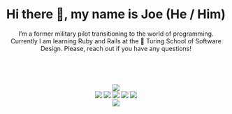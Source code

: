 <html>
  <head>
  
  </head>
  <body>
    <header>
      <h1> Hi there <span class="wave">👋</span>, my name is Joe (He / Him) </h1>
      <p> I’m a former military pilot transitioning to the world of programming. Currently I am learning Ruby and Rails at the 🏫 Turing School of Software Design. Please, reach out if you have any questions! </p>
    </header><br>
    <div align="center">
      <img src="https://github-readme-stats.vercel.app/api?username=josephhilby&show_icons=true"><br>
      <img src="https://img.shields.io/badge/Ruby-CC0000?style=for-the-badge&logo=ruby&logoColor=white"> 
      <img src="https://img.shields.io/badge/Ruby_on_Rails-CC0000?style=for-the-badge&logo=ruby-on-rails&logoColor=white"> 
      <img src="https://img.shields.io/badge/HTML5-E34F26?style=for-the-badge&logo=html5&logoColor=white"> 
      <img src="https://img.shields.io/badge/CSS3-1572B6?style=for-the-badge&logo=css3&logoColor=white"> 
      <img src="https://img.shields.io/badge/Python-FFD43B?style=for-the-badge&logo=python&logoColor=blue"><br>
      <a herf='https://www.linkedin.com/in/josephmhilby/'><img src="https://img.shields.io/badge/Joseph--Hilby-%23OpenToWork-green?style=flat&logo=Linkedin&logoColor=white&color=success&labelColor=0A66C2"></a>
    </div>
  </body>
</html>

<!-- LINKS AND BADGES
badges from https://github.com/alexandresanlim/Badges4-README.md-Profile
https://hendrasob.github.io/badges/#social-
[GitHub]: https://github.com/josephhilby
[gmail]: mailto:Joseph.Hilby@gmail.com
[LinkedIn]: https://www.linkedin.com/in/josephmhilby/
[github-follow-badge]: https://img.shields.io/github/followers/josephhilby?label=follow&style=social
[gmail-badge]: https://img.shields.io/badge/gmail-Joseph.Hilby@gmail.com-green?style=flat&logo=gmail&logoColor=white&color=white&labelColor=EA4335
[linkedin-badge]: https://img.shields.io/badge/Joseph--Hilby-%23OpenToWork-green?style=flat&logo=Linkedin&logoColor=white&color=success&labelColor=0A66C2
[ruby]: https://img.shields.io/badge/Ruby-CC342D?style=for-the-badge&logo=ruby&logoColor=white
[ruby-rails]: https://img.shields.io/badge/Ruby_on_Rails-CC0000?style=for-the-badge&logo=ruby-on-rails&logoColor=white
[HTML5]: https://img.shields.io/badge/HTML5-E34F26?style=for-the-badge&logo=html5&logoColor=white
[CSS3]: https://img.shields.io/badge/CSS3-1572B6?style=for-the-badge&logo=css3&logoColor=white
[python]: https://img.shields.io/badge/Python-FFD43B?style=for-the-badge&logo=python&logoColor=blue
[![LinkedIn: josephmhilby][linkedin-badge]][LinkedIn]
[![Email: Joseph.Hilby@gmail.com][gmail-badge]][gmail]
[![GitHub: josephhilby][github-follow-badge]][GitHub]

<style>
  img {
    border-radius: 50%;
  }
  .wave {
    animation-name: wave-animation;
    animation-duration: 2.5s;
    animation-iteration-count: infinite;
    transform-origin: 70% 70%;
    display: inline-block;
  }
  @keyframes wave {
    0% { transform: rotate( 0.0deg) }
   10% { transform: rotate(14.0deg) }  /* The following five values can be played with to make the waving more or less extreme */
   20% { transform: rotate(-8.0deg) }
   30% { transform: rotate(14.0deg) }
   40% { transform: rotate(-4.0deg) }
   50% { transform: rotate(10.0deg) }
   60% { transform: rotate( 0.0deg) }  /* Reset for the last half to pause */
  100% { transform: rotate( 0.0deg) }
</style>
